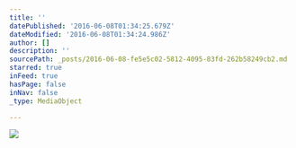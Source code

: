 ```yaml
---
title: ''
datePublished: '2016-06-08T01:34:25.679Z'
dateModified: '2016-06-08T01:34:24.986Z'
author: []
description: ''
sourcePath: _posts/2016-06-08-fe5e5c02-5812-4095-83fd-262b58249cb2.md
starred: true
inFeed: true
hasPage: false
inNav: false
_type: MediaObject

---
```

![](https://the-grid-user-content.s3-us-west-2.amazonaws.com/682d87ea-4713-44eb-8412-4c237144eb47.jpg)